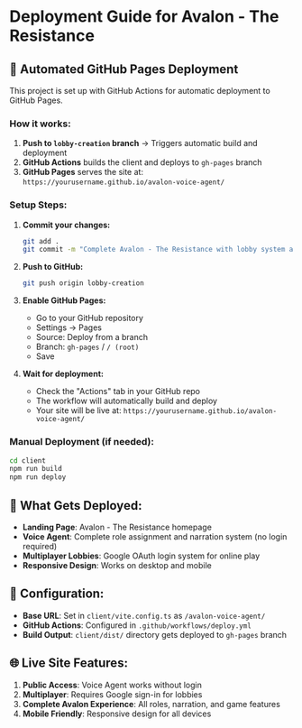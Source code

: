 # Deployment Guide for Avalon - The Resistance

## 🚀 Automated GitHub Pages Deployment

This project is set up with GitHub Actions for automatic deployment to GitHub Pages.

### How it works:
1. **Push to `lobby-creation` branch** → Triggers automatic build and deployment
2. **GitHub Actions** builds the client and deploys to `gh-pages` branch
3. **GitHub Pages** serves the site at: `https://yourusername.github.io/avalon-voice-agent/`

### Setup Steps:

1. **Commit your changes:**
   ```bash
   git add .
   git commit -m "Complete Avalon - The Resistance with lobby system and voice agent"
   ```

2. **Push to GitHub:**
   ```bash
   git push origin lobby-creation
   ```

3. **Enable GitHub Pages:**
   - Go to your GitHub repository
   - Settings → Pages
   - Source: Deploy from a branch
   - Branch: `gh-pages` / `/ (root)`
   - Save

4. **Wait for deployment:**
   - Check the "Actions" tab in your GitHub repo
   - The workflow will automatically build and deploy
   - Your site will be live at: `https://yourusername.github.io/avalon-voice-agent/`

### Manual Deployment (if needed):
```bash
cd client
npm run build
npm run deploy
```

## 🎯 What Gets Deployed:

- **Landing Page**: Avalon - The Resistance homepage
- **Voice Agent**: Complete role assignment and narration system (no login required)
- **Multiplayer Lobbies**: Google OAuth login system for online play
- **Responsive Design**: Works on desktop and mobile

## 🔧 Configuration:

- **Base URL**: Set in `client/vite.config.ts` as `/avalon-voice-agent/`
- **GitHub Actions**: Configured in `.github/workflows/deploy.yml`
- **Build Output**: `client/dist/` directory gets deployed to `gh-pages` branch

## 🌐 Live Site Features:

1. **Public Access**: Voice Agent works without login
2. **Multiplayer**: Requires Google sign-in for lobbies
3. **Complete Avalon Experience**: All roles, narration, and game features
4. **Mobile Friendly**: Responsive design for all devices


